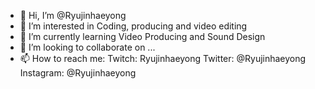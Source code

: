 - 👋 Hi, I’m @Ryujinhaeyong
- 👀 I’m interested in Coding, producing and video editing
- 🌱 I’m currently learning Video Producing and Sound Design
- 💞️ I’m looking to collaborate on ...
- 📫 How to reach me: 
Twitch: Ryujinhaeyong
Twitter: @Ryujinhaeyong
Instagram: @Ryujinhaeyong

<!---
Ryujinhaeyong/Ryujinhaeyong is a ✨ special ✨ repository because its `README.md` (this file) appears on your GitHub profile.
You can click the Preview link to take a look at your changes.
--->
